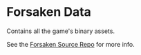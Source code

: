 # Forsaken Data

Contains all the game's binary assets.

See the [Forsaken Source Repo](https://github.com/ForsakenX/forsaken) for more info.
